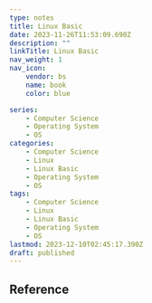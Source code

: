 ```yaml
---
type: notes
title: Linux Basic
date: 2023-11-26T11:53:09.690Z
description: ""
linkTitle: Linux Basic
nav_weight: 1
nav_icon:
    vendor: bs
    name: book
    color: blue

series:
    - Computer Science
    - Operating System
    - OS
categories:
    - Computer Science
    - Linux
    - Linux Basic
    - Operating System
    - OS
tags:
    - Computer Science
    - Linux
    - Linux Basic
    - Operating System
    - OS
lastmod: 2023-12-10T02:45:17.390Z
draft: published
---
```


## Reference
